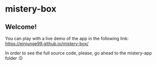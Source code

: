 # mistery-box
## Welcome!
You can play with a live demo of the app in the following link:
https://einjunge99.github.io/mistery-box/

In order to see the full source code, please, go ahead to the mistery-app folder :D
